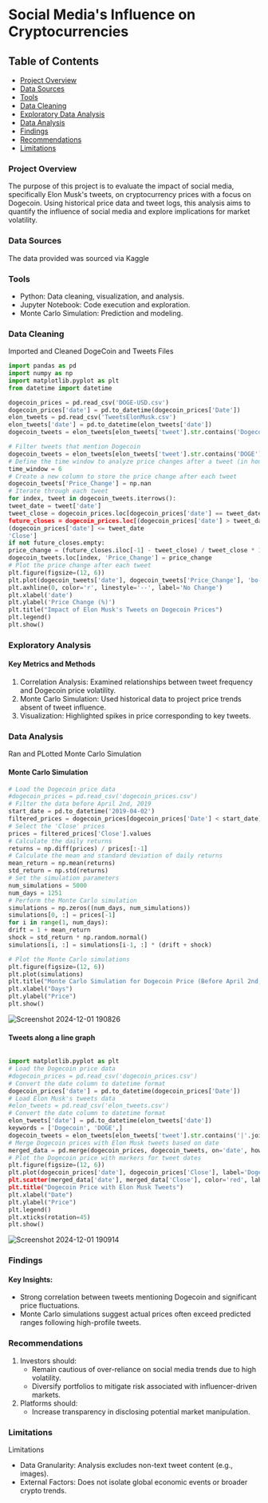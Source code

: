# Social Media's Influence on Cryptocurrencies

## Table of Contents

- [Project Overview](#project-overview)
- [Data Sources](#data=sources)
- [Tools](#tools)
- [Data Cleaning](#data-cleaning)
- [Exploratory Data Analysis](#exploratoy-analysis)
- [Data Analysis](#data-analysis)
- [Findings](#findings) 
- [Recommendations](#recommendations)
- [Limitations](#limitations)

### Project Overview 
The purpose of this project is to evaluate the impact of social media, specifically Elon Musk's tweets, on cryptocurrency prices with a focus on Dogecoin. Using historical price data and tweet logs, this analysis aims to quantify the influence of social media and explore implications for market volatility.

### Data Sources

The data provided was sourced via Kaggle

### Tools

- Python: Data cleaning, visualization, and analysis.
- Jupyter Notebook: Code execution and exploration.
- Monte Carlo Simulation: Prediction and modeling.

### Data Cleaning

Imported and Cleaned DogeCoin and Tweets Files

```python
import pandas as pd
import numpy as np
import matplotlib.pyplot as plt
from datetime import datetime

dogecoin_prices = pd.read_csv('DOGE-USD.csv')
dogecoin_prices['date'] = pd.to_datetime(dogecoin_prices['Date'])
elon_tweets = pd.read_csv('TweetsElonMusk.csv')
elon_tweets['date'] = pd.to_datetime(elon_tweets['date'])
dogecoin_tweets = elon_tweets[elon_tweets['tweet'].str.contains('Dogecoin')]

# Filter tweets that mention Dogecoin
dogecoin_tweets = elon_tweets[elon_tweets['tweet'].str.contains('DOGE')]
# Define the time window to analyze price changes after a tweet (in hours)
time_window = 6
# Create a new column to store the price change after each tweet
dogecoin_tweets['Price_Change'] = np.nan
# Iterate through each tweet
for index, tweet in dogecoin_tweets.iterrows():
tweet_date = tweet['date']
tweet_close = dogecoin_prices.loc[dogecoin_prices['date'] == tweet_date, 'C
future_closes = dogecoin_prices.loc[(dogecoin_prices['date'] > tweet_date)
(dogecoin_prices['date'] <= tweet_date
'Close']
if not future_closes.empty:
price_change = (future_closes.iloc[-1] - tweet_close) / tweet_close * 1
dogecoin_tweets.loc[index, 'Price_Change'] = price_change
# Plot the price change after each tweet
plt.figure(figsize=(12, 6))
plt.plot(dogecoin_tweets['date'], dogecoin_tweets['Price_Change'], 'bo-', label
plt.axhline(0, color='r', linestyle='--', label='No Change')
plt.xlabel('date')
plt.ylabel('Price Change (%)')
plt.title("Impact of Elon Musk's Tweets on Dogecoin Prices")
plt.legend()
plt.show()


```


### Exploratory Analysis 

#### Key Metrics and Methods
1. Correlation Analysis:
Examined relationships between tweet frequency and Dogecoin price volatility.
2. Monte Carlo Simulation:
Used historical data to project price trends absent of tweet influence.
3. Visualization:
Highlighted spikes in price corresponding to key tweets.

### Data Analysis 

Ran and PLotted Monte Carlo Simulation

#### Monte Carlo Simulation

```python
# Load the Dogecoin price data
#dogecoin_prices = pd.read_csv('dogecoin_prices.csv')
# Filter the data before April 2nd, 2019
start_date = pd.to_datetime('2019-04-02')
filtered_prices = dogecoin_prices[dogecoin_prices['Date'] < start_date]
# Select the 'Close' prices
prices = filtered_prices['Close'].values
# Calculate the daily returns
returns = np.diff(prices) / prices[:-1]
# Calculate the mean and standard deviation of daily returns
mean_return = np.mean(returns)
std_return = np.std(returns)
# Set the simulation parameters
num_simulations = 5000
num_days = 1251
# Perform the Monte Carlo simulation
simulations = np.zeros((num_days, num_simulations))
simulations[0, :] = prices[-1]
for i in range(1, num_days):
drift = 1 + mean_return
shock = std_return * np.random.normal()
simulations[i, :] = simulations[i-1, :] * (drift + shock)

# Plot the Monte Carlo simulations
plt.figure(figsize=(12, 6))
plt.plot(simulations)
plt.title("Monte Carlo Simulation for Dogecoin Price (Before April 2nd, 2019)")
plt.xlabel("Days")
plt.ylabel("Price")
plt.show()

```
![Screenshot 2024-12-01 190826](https://github.com/user-attachments/assets/8c29dd52-d850-42b8-a4fc-8e730679fb04)


#### Tweets along a line graph

```python

import matplotlib.pyplot as plt
# Load the Dogecoin price data
#dogecoin_prices = pd.read_csv('dogecoin_prices.csv')
# Convert the date column to datetime format
dogecoin_prices['date'] = pd.to_datetime(dogecoin_prices['Date'])
# Load Elon Musk's tweets data
#elon_tweets = pd.read_csv('elon_tweets.csv')
# Convert the date column to datetime format
elon_tweets['date'] = pd.to_datetime(elon_tweets['date'])
keywords = ['Dogecoin', 'DOGE',]
dogecoin_tweets = elon_tweets[elon_tweets['tweet'].str.contains('|'.join(keywor
# Merge Dogecoin prices with Elon Musk tweets based on date
merged_data = pd.merge(dogecoin_prices, dogecoin_tweets, on='date', how='inner'
# Plot the Dogecoin price with markers for tweet dates
plt.figure(figsize=(12, 6))
plt.plot(dogecoin_prices['date'], dogecoin_prices['Close'], label='Dogecoin Pri
plt.scatter(merged_data['date'], merged_data['Close'], color='red', label='Elon
plt.title("Dogecoin Price with Elon Musk Tweets")
plt.xlabel("Date")
plt.ylabel("Price")
plt.legend()
plt.xticks(rotation=45)
plt.show()

```
![Screenshot 2024-12-01 190914](https://github.com/user-attachments/assets/c34d966f-2674-4147-8622-de06313b0511)


### Findings

#### Key Insights:
- Strong correlation between tweets mentioning Dogecoin and significant price fluctuations.
- Monte Carlo simulations suggest actual prices often exceed predicted ranges following high-profile tweets.

### Recommendations

1. Investors should:
    - Remain cautious of over-reliance on social media trends due to high volatility.
    - Diversify portfolios to mitigate risk associated with influencer-driven markets.
2. Platforms should:
    - Increase transparency in disclosing potential market manipulation.

### Limitations
Limitations
- Data Granularity: Analysis excludes non-text tweet content (e.g., images).
- External Factors: Does not isolate global economic events or broader crypto trends.
